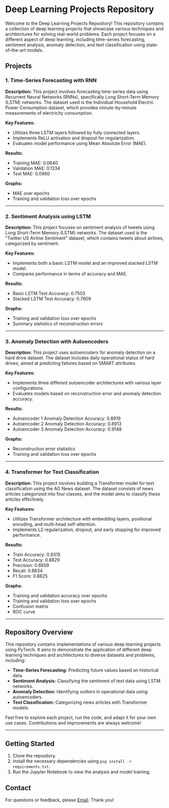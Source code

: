 # Deep Learning Projects Repository

Welcome to the Deep Learning Projects Repository! This repository contains a collection of deep learning projects that showcase various techniques and architectures for solving real-world problems. Each project focuses on a different aspect of deep learning, including time-series forecasting, sentiment analysis, anomaly detection, and text classification using state-of-the-art models.

## Projects

### 1. Time-Series Forecasting with RNN

**Description:** This project involves forecasting time-series data using Recurrent Neural Networks (RNNs), specifically Long Short-Term Memory (LSTM) networks. The dataset used is the Individual Household Electric Power Consumption dataset, which provides minute-by-minute measurements of electricity consumption.

**Key Features:**
- Utilizes three LSTM layers followed by fully connected layers.
- Implements ReLU activation and dropout for regularization.
- Evaluates model performance using Mean Absolute Error (MAE).

**Results:**
- Training MAE: 0.0640
- Validation MAE: 0.1334
- Test MAE: 0.0960

**Graphs:**
- MAE over epochs
- Training and validation loss over epochs

---

### 2. Sentiment Analysis using LSTM

**Description:** This project focuses on sentiment analysis of tweets using Long Short-Term Memory (LSTM) networks. The dataset used is the "Twitter US Airline Sentiment" dataset, which contains tweets about airlines, categorized by sentiment.

**Key Features:**
- Implements both a basic LSTM model and an improved stacked LSTM model.
- Compares performance in terms of accuracy and MAE.

**Results:**
- Basic LSTM Test Accuracy: 0.7503
- Stacked LSTM Test Accuracy: 0.7609

**Graphs:**
- Training and validation loss over epochs
- Summary statistics of reconstruction errors

---

### 3. Anomaly Detection with Autoencoders

**Description:** This project uses autoencoders for anomaly detection on a hard drive dataset. The dataset includes daily operational status of hard drives, aimed at predicting failures based on SMART attributes.

**Key Features:**
- Implements three different autoencoder architectures with various layer configurations.
- Evaluates models based on reconstruction error and anomaly detection accuracy.

**Results:**
- Autoencoder 1 Anomaly Detection Accuracy: 0.8919
- Autoencoder 2 Anomaly Detection Accuracy: 0.8913
- Autoencoder 3 Anomaly Detection Accuracy: 0.9148

**Graphs:**
- Reconstruction error statistics
- Training and validation loss over epochs

---

### 4. Transformer for Text Classification

**Description:** This project involves building a Transformer model for text classification using the AG News dataset. The dataset consists of news articles categorized into four classes, and the model aims to classify these articles effectively.

**Key Features:**
- Utilizes Transformer architecture with embedding layers, positional encoding, and multi-head self-attention.
- Implements L2 regularization, dropout, and early stopping for improved performance.

**Results:**
- Train Accuracy: 0.9315
- Test Accuracy: 0.8829
- Precision: 0.8859
- Recall: 0.8834
- F1 Score: 0.8825

**Graphs:**
- Training and validation accuracy over epochs
- Training and validation loss over epochs
- Confusion matrix
- ROC curve

---

## Repository Overview

This repository contains implementations of various deep learning projects using PyTorch. It aims to demonstrate the application of different deep learning techniques and architectures to diverse datasets and problems, including:

- **Time-Series Forecasting:** Predicting future values based on historical data.
- **Sentiment Analysis:** Classifying the sentiment of text data using LSTM networks.
- **Anomaly Detection:** Identifying outliers in operational data using autoencoders.
- **Text Classification:** Categorizing news articles with Transformer models.

Feel free to explore each project, run the code, and adapt it for your own use cases. Contributions and improvements are always welcome!

---

## Getting Started

1. Clone the repository.
2. Install the necessary dependencies using `pip install -r requirements.txt`.
3. Run the Jupyter Notebook to view the analysis and model training.

## Contact

For questions or feedback, please <a href="mailto:sarveshbhumkar27@gmail.com" target="_blank">Email</a>. Thank you!

